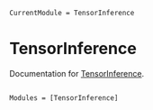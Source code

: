 ```@meta
CurrentModule = TensorInference
```

# TensorInference

Documentation for [TensorInference](https://github.com/TensorBFS/TensorInference.jl).

```@index
```

```@autodocs
Modules = [TensorInference]
```
